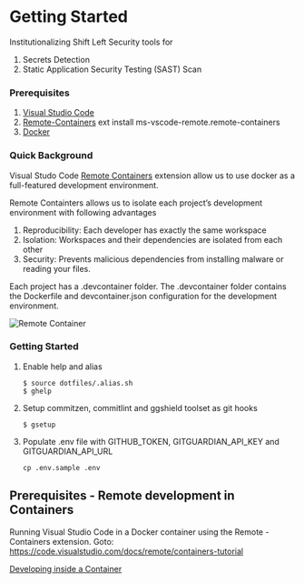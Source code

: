 # Getting Started

Institutionalizing Shift Left Security tools for
1. Secrets Detection
1. Static Application Security Testing (SAST) Scan

### Prerequisites
1. [Visual Studio Code](https://code.visualstudio.com/)
1. [Remote-Containers](https://marketplace.visualstudio.com/items?itemName=ms-vscode-remote.remote-containers) ext install ms-vscode-remote.remote-containers
1. [Docker](https://www.docker.com/)

### Quick Background

Visual Studo Code [Remote Containers](https://marketplace.visualstudio.com/items?itemName=ms-vscode-remote.remote-containers) extension allow us to use docker as a full-featured development environment.


Remote Containters allows us to isolate each project’s development environment with following advantages
1. Reproducibility: Each developer has exactly the same workspace
1. Isolation: Workspaces and their dependencies are isolated from each other
1. Security: Prevents malicious dependencies from installing malware or reading your files.

Each project has a .devcontainer folder.
The .devcontainer folder contains the Dockerfile and devcontainer.json configuration for the development environment.

![Remote Container](https://code.visualstudio.com/assets/docs/remote/containers/architecture-containers.png)

### Getting Started

1. Enable help and alias
    ```
    $ source dotfiles/.alias.sh
    $ ghelp
    ```

1. Setup commitzen, commitlint and ggshield toolset as git hooks
    ```
    $ gsetup
    ```

1.  Populate .env file with GITHUB_TOKEN, GITGUARDIAN_API_KEY and GITGUARDIAN_API_URL
    ```
    cp .env.sample .env
    ```



## Prerequisites - Remote development in Containers

Running Visual Studio Code in a Docker container using the Remote - Containers extension.
Goto: https://code.visualstudio.com/docs/remote/containers-tutorial

[Developing inside a Container](https://code.visualstudio.com/docs/remote/containers)
